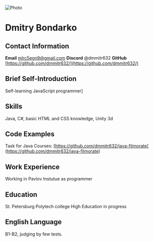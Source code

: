 ![Photo](https://github.com/dmmitr632/rsschool-cv/tree/gh-pages/myavatar.png)

# Dmitry Bondarko

## Contact Information

**Email** mlrc5egn9@gmail.com
**Discord** @dmmitr632
**GitHub** [https://github.com/dmmitr632/](https://github.com/dmmitr632/)

## Brief Self-Introduction

Self-learning JavaScript programmer]

## Skills

Java, C#, basic HTML and CSS knowledge, Unity 3d

## Code Examples

Task for Java Courses: [https://github.com/dmmitr632/java-filmorate] (https://github.com/dmmitr632/java-filmorate)

## Work Experience

Working in Pavlov Instutue as programmer

## Education

St. Petersburg Polytech college
High Education in progress

## English Language

B1-B2, judging by few tests.

